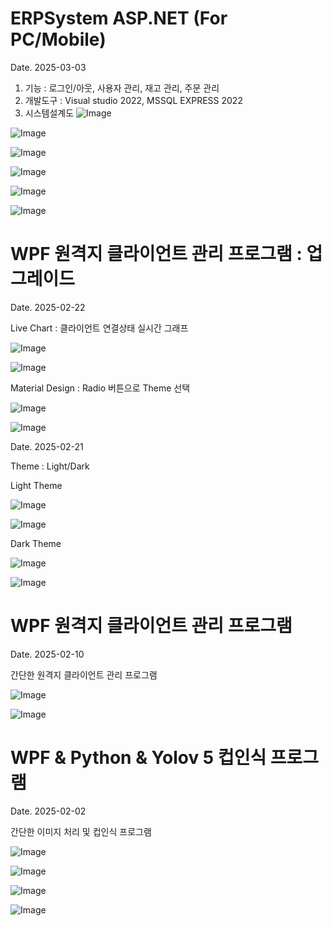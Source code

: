 # ERPSystem ASP.NET (For PC/Mobile)

Date. 2025-03-03

1) 기능 : 로그인/아웃, 사용자 관리, 재고 관리, 주문 관리
2) 개발도구 : Visual studio 2022, MSSQL EXPRESS 2022
3) 시스템설계도
![Image](https://github.com/user-attachments/assets/fabc545a-10b0-4140-8eb0-a16b7b753fad)

![Image](https://github.com/user-attachments/assets/0ca1a03a-7a42-48cf-80ab-9d50d1c0693d)

![Image](https://github.com/user-attachments/assets/35c962a9-593c-4ded-bdbe-d222e3a3bb57)

![Image](https://github.com/user-attachments/assets/46fcdbf7-4fec-4945-bf4f-0f9ac4e9f43e)

![Image](https://github.com/user-attachments/assets/3ce0cd37-ee9f-4ea2-aecc-6ab5dd9938aa)

![Image](https://github.com/user-attachments/assets/4dec2ceb-0e2e-4c86-b3b8-77056eead33a)

# WPF 원격지 클라이언트 관리 프로그램 : 업그레이드 
Date. 2025-02-22

Live Chart : 클라이언트 연결상태 실시간 그래프

![Image](https://github.com/user-attachments/assets/dd3cdeaa-2b25-4aa3-a22c-c96b0ca06778)

![Image](https://github.com/user-attachments/assets/3981930c-5a36-4f70-bf99-76c187990677)

Material Design : Radio 버튼으로 Theme 선택 

![Image](https://github.com/user-attachments/assets/40d3bd99-24f7-4232-a659-bda54cf1346c)

![Image](https://github.com/user-attachments/assets/6f08be74-d283-452d-a3f2-37a0c9f6fc15)

Date. 2025-02-21

Theme : Light/Dark

Light Theme

![Image](https://github.com/user-attachments/assets/d50b5baa-06a8-4d46-8b7a-4f566aba7edc)

![Image](https://github.com/user-attachments/assets/4f3c35f2-1a2d-41be-8cae-22578a319141)

Dark Theme

![Image](https://github.com/user-attachments/assets/f07ed740-e86a-4706-aac0-125c86d35001)

![Image](https://github.com/user-attachments/assets/f4b78529-80e9-4e82-9055-a388768e0f2c)

# WPF 원격지 클라이언트 관리 프로그램
Date. 2025-02-10

간단한 원격지 클라이언트 관리 프로그램

![Image](https://github.com/user-attachments/assets/08be3b6b-61bc-4957-bf7d-5e3a315023db)

![Image](https://github.com/user-attachments/assets/1fd76d08-e129-41c6-b08d-a89038645427)

# WPF & Python & Yolov 5 컵인식 프로그램
Date. 2025-02-02

간단한 이미지 처리 및 컵인식 프로그램

![Image](https://github.com/user-attachments/assets/cbda6002-e48c-4199-bd0c-b5a337ff9bf9)

![Image](https://github.com/user-attachments/assets/12a3c6d0-4b0f-4b87-a6c1-7e3996e1acdf)

![Image](https://github.com/user-attachments/assets/add47a4b-971b-42e4-97ca-219456f8e90d)

![Image](https://github.com/user-attachments/assets/70e76a13-78ec-47ef-9502-e231353ee1f5)


